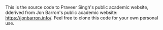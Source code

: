 This is the source code to Praveer Singh's public academic website, dderived from Jon Barron's public academic website: https://jonbarron.info/. Feel free to clone this code for your own personal use.
